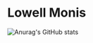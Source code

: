 # Lowell Monis

![Anurag's GitHub stats](https://github-readme-stats.vercel.app/api?username=lowell-monis&show_icons=true)

<!---
lowell-monis/lowell-monis is a ✨ special ✨ repository because its `README.md` (this file) appears on your GitHub profile.
You can click the Preview link to take a look at your changes.
--->
